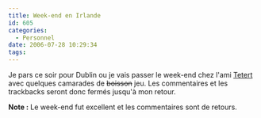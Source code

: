 ```yaml
---
title: Week-end en Irlande
id: 605
categories:
  - Personnel
date: 2006-07-28 10:29:34
tags:
---
```


Je pars ce soir pour Dublin ou je vais passer le week-end chez l'ami [Tetert](http://blog.tetert.com/) avec quelques camarades de <del>boisson</del> jeu. Les commentaires et les trackbacks seront donc fermés jusqu'à mon retour.

**Note :** Le week-end fut excellent et les commentaires sont de retours.